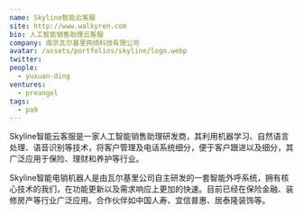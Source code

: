 ```yaml
---
name: Skyline智能云客服
site: http://www.walkyren.com
bio: 人工智能销售助理云客服
company: 南京瓦尔基里网络科技有限公司
avatar: /assets/portfolios/skyline/logo.webp
twitter: 
people:
  - yuxuan-ding
ventures:
  - preangel
tags:
  - pa9
---
```


Skyline智能云客服是一家人工智能销售助理研发商，其利用机器学习、自然语言处理、语音识别等技术，将客户管理及电话系统细分，便于客户跟进以及细分，其广泛应用于保险、理财和养护等行业。

Skyline智能电销机器人是由瓦尔基里公司自主研发的一套智能外呼系统，拥有核心技术的我们，在功能更新以及需求响应上更加的快速。目前已经在保险金融、装修房产等行业广泛应用。合作伙伴如中国人寿、宜信普惠、居泰隆装饰等。
